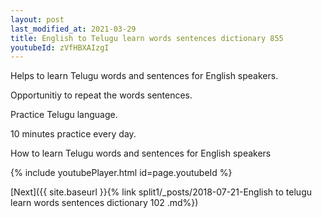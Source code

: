 ```yaml
---
layout: post
last_modified_at: 2021-03-29
title: English to Telugu learn words sentences dictionary 855 
youtubeId: zVfHBXAIzgI
---
```

 
 
Helps to learn Telugu words and sentences for English speakers.

Opportunitiy to repeat the words sentences. 

Practice Telugu language. 
 
10 minutes practice every day. 
 
How to learn Telugu words and sentences for English speakers 
 
{% include youtubePlayer.html id=page.youtubeId %}
 
 
[Next]({{ site.baseurl }}{% link  split1/_posts/2018-07-21-English to telugu learn words sentences dictionary 102 .md%})
 
